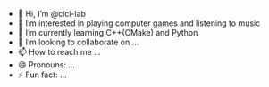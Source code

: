 - 👋 Hi, I’m @cici-lab
- 👀 I’m interested in playing computer games and listening to music
- 🌱 I’m currently learning C++(CMake) and Python
- 💞️ I’m looking to collaborate on ...
- 📫 How to reach me ...
- 😄 Pronouns: ...
- ⚡ Fun fact: ...

<!---
cici-lab/cici-lab is a ✨ special ✨ repository because its `README.md` (this file) appears on your GitHub profile.
You can click the Preview link to take a look at your changes.
--->
